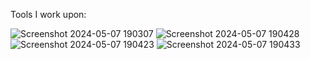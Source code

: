 Tools I work upon:


![Screenshot 2024-05-07 190307](https://github.com/josiahgallenero/README/assets/137091516/12501481-0ab0-4e52-9660-bb47ae5784cb)
![Screenshot 2024-05-07 190428](https://github.com/josiahgallenero/README/assets/137091516/08149b16-7ec4-4051-a564-18cb480cfd6d)
![Screenshot 2024-05-07 190423](https://github.com/josiahgallenero/README/assets/137091516/3a698223-731a-413e-b60c-84f3c04cddc5)
![Screenshot 2024-05-07 190433](https://github.com/josiahgallenero/README/assets/137091516/fa129894-11dd-4a7f-9df5-ae36aed9b0cf)

